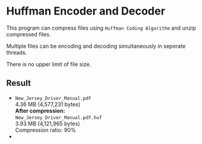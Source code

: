 # Huffman Encoder and Decoder

This program can compress files using `Huffman Coding Algorithm` and unzip compressed files.

Multiple files can be encoding and decoding simultaneously in seperate threads.

There is no upper limit of file size.

## Result

- `New_Jersey_Driver_Manual.pdf`   
  4.36 MB (4,577,231 bytes)  
  __After compression:__   
  `New_Jersey_Driver_Manual.pdf.huf`  
  3.93 MB (4,121,965 bytes)  
  Compression ratio: 90%  
- 
